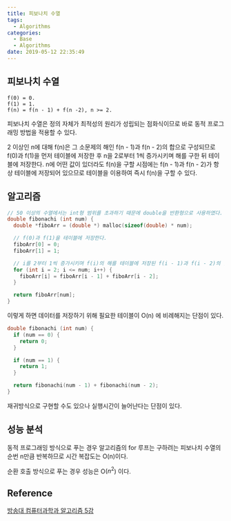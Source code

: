 ```yaml
---
title: 피보나치 수열
tags:
  - Algorithms
categories:
  - Base
  - Algorithms
date: 2019-05-12 22:35:49
---
```



## 피보나치 수열
```
f(0) = 0.
f(1) = 1.
f(n) = f(n - 1) + f(n -2), n >= 2.
```

피보나치 수열은 정의 자체가 최적성의 원리가 성립되는 점화식이므로 바로 동적 프로그래밍 방법을 적용할 수 있다.

2 이상인 n에 대해 f(n)은 그 소문제의 해인 f(n - 1)과 f(n - 2)의 합으로 구성되므로 f(0)과 f(1)을 먼저 테이블에 저장한 후 n을 2로부터 1씩 증가시키며 해를 구한 뒤 테이블에 저장한다. n에 어떤 값이 있더라도 f(n)을 구할 시점에는 f(n - 1)과 f(n - 2)가 항상 테이블에 저장되어 있으므로 테이블을 이용하여 즉시 f(n)을 구할 수 있다.

## 알고리즘
```c
// 50 이상의 수열에서는 int형 범위를 초과하기 때문에 double을 반환형으로 사용하였다.
double fibonachi (int num) {
  double *fiboArr = (double *) malloc(sizeof(double) * num);

  // f(0)과 f(1)을 테이블에 저장한다.
  fiboArr[0] = 0;
  fiboArr[1] = 1;

  // i를 2부터 1씩 증가시키며 f(i)의 해를 테이블에 저장된 f(i - 1)과 f(i - 2)의 합으로 계산하여 다시 테이블에 저장한다.
  for (int i = 2; i <= num; i++) {
    fiboArr[i] = fiboArr[i - 1] + fiboArr[i - 2];
  }

  return fiboArr[num];
}
```
이렇게 하면 데이터를 저장하기 위해 필요한 테이블이 O(n) 에 비례해지는 단점이 있다.

```c
double fibonachi (int num) {
  if (num == 0) {
    return 0;
  }

  if (num == 1) {
    return 1;
  }

  return fibonachi(num - 1) + fibonachi(num - 2);
}
```
재귀방식으로 구현할 수도 있으나 실행시간이 늘어난다는 단점이 있다.

## 성능 분석
동적 프로그래밍 방식으로 푸는 경우 알고리즘의 for 루프는 구하려는 피보나치 수열의 순번 n만큼 반복하므로 시간 복잡도는 O(n)이다.

순환 호출 방식으로 푸는 경우 성능은 O($n^2$) 이다.

## Reference 
[방송대 컴퓨터과학과 알고리즘 5강](http://press.knou.ac.kr/goods/textBookView.do?condCmdtCode=9788920026935&condLscValue=001&condYr=&condSmst=)